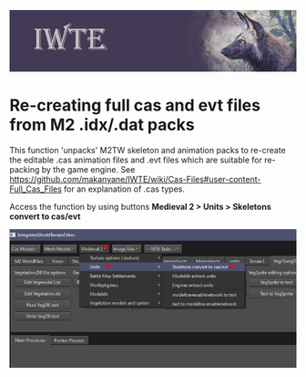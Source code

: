 ![IWTE banner](../IWTEgithub_images/IWTEbanner.jpg)
# Re-creating full cas and evt files from M2 .idx/.dat packs

This function 'unpacks' M2TW skeleton and animation packs to re-create the editable .cas animation files and .evt files which are suitable for re-packing by the game engine.  See https://github.com/makanyane/IWTE/wiki/Cas-Files#user-content-Full_Cas_Files for an explanation of .cas types.

Access the function by using buttons **Medieval 2 > Units > Skeletons convert to cas/evt**

![image](../IWTEgithub_images/M2-convert-to-cas-evt.jpg)

